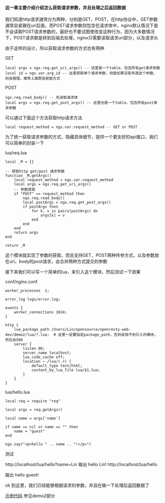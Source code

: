 #### 这一章主要介绍介绍怎么获取请求参数，并且处理之后返回数据

我们知道http请求通常分为两种，分别是GET，POST，在http协议中，GET参数通常会紧跟在uri后面，而POST请求参数则包含在请求体中，nginx默认情况下是不会读取POST请求参数的，最好也不要试图使改变这种行为，因为大多数情况下，POST请求都是转到后端去处理，nginx只需要读取请求uri部分，以及请求头

由于这样的设计，所以获取请求参数的方式也有两种

GET 
```
local args = ngx.req.get_uri_args() -- 这里是一个table，包含所有get请求参数
local id = ngx.var.arg_id -- 这里获取单个请求参数，但是如果没有传递这个参数，则会报错，推荐上面那张获取方式
```

POST
```
ngx.req.read_body() -- 先读取请求体
local args = ngx.req.get_post_args() -- 这里也是一个table，包含所有post请求参数
```

可以通过下面这个方法获取http请求方法
```
local request_method = ngx.var.request_method -- GET or POST
```

为了统一获取请求参数的方式，隐藏具体细节，提供一个更友好的api接口，我们可以简单的封装一下

lua/req.lua
```
local _M = {}

-- 获取http get/post 请求参数
function _M.getArgs()
    local request_method = ngx.var.request_method
    local args = ngx.req.get_uri_args()
    -- 参数获取
    if "POST" == request_method then
        ngx.req.read_body()
        local postArgs = ngx.req.get_post_args()
        if postArgs then
            for k, v in pairs(postArgs) do
                args[k] = v
            end
        end
    end
    return args
end

return _M
```

这个模块就实现了参数的获取，而且支持GET，POST两种传参方式，以及参数放在uri，body的post请求，会合并两种方式提交的参数

接下来我们可以写一个简单的lua，来引入这个模块，然后测试一下效果

conf/nginx.conf
```
worker_processes  1;

error_log logs/error.log;

events {
    worker_connections 1024;
}

http {
    lua_package_path /Users/Lin/opensource/openresty-web-dev/demo2/lua/?.lua;  # 这里一定要指定package_path，否则会找不到引入的模块，然后会500
    server {
        listen 80;
        server_name localhost;
        lua_code_cache off;
        location ~ /lua/(.+) {
        	default_type text/html;	
		    content_by_lua_file lua/$1.lua;
		}
    }
}
```

lua/hello.lua
```
local req = require "req"

local args = req.getArgs()

local name = args['name']

if name == nil or name == "" then
	name = "guest"
end

ngx.say("<p>hello " .. name .. "!</p>")

```

测试

http://localhost/lua/hello?name=Lin
输出 hello Lin!
http://localhost/lua/hello

输出 hello guest!

ok 到这里，我们已经能够根据请求的参数，并且在做一下处理后返回数据了

[示例代码](https://github.com/362228416/openresty-web-dev)  参见demo2部分
